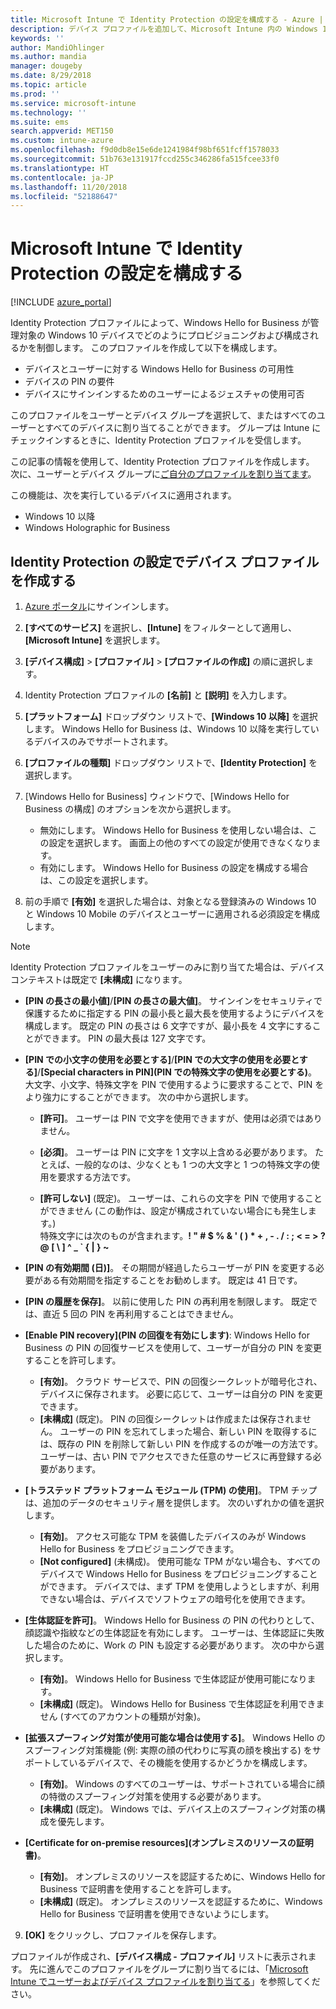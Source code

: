 ```yaml
---
title: Microsoft Intune で Identity Protection の設定を構成する - Azure | Microsoft Docs
description: デバイス プロファイルを追加して、Microsoft Intune 内の Windows 10 デバイスで Windows Hello for Business を設定します
keywords: ''
author: MandiOhlinger
ms.author: mandia
manager: dougeby
ms.date: 8/29/2018
ms.topic: article
ms.prod: ''
ms.service: microsoft-intune
ms.technology: ''
ms.suite: ems
search.appverid: MET150
ms.custom: intune-azure
ms.openlocfilehash: f9d0db8e15e6de1241984f98bf651fcff1578033
ms.sourcegitcommit: 51b763e131917fccd255c346286fa515fcee33f0
ms.translationtype: HT
ms.contentlocale: ja-JP
ms.lasthandoff: 11/20/2018
ms.locfileid: "52188647"
---
```

# <a name="configure-identity-protection-settings-in-microsoft-intune"></a>Microsoft Intune で Identity Protection の設定を構成する

[!INCLUDE [azure_portal](./includes/azure_portal.md)]

Identity Protection プロファイルによって、Windows Hello for Business が管理対象の Windows 10 デバイスでどのようにプロビジョニングおよび構成されるかを制御します。 このプロファイルを作成して以下を構成します。  
* デバイスとユーザーに対する Windows Hello for Business の可用性
* デバイスの PIN の要件
* デバイスにサインインするためのユーザーによるジェスチャの使用可否  

 このプロファイルをユーザーとデバイス グループを選択して、またはすべてのユーザーとすべてのデバイスに割り当てることができます。 グループは Intune にチェックインするときに、Identity Protection プロファイルを受信します。    

この記事の情報を使用して、Identity Protection プロファイルを作成します。 次に、ユーザーとデバイス グループに[ご自分のプロファイルを割り当てます](device-profile-assign.md)。

この機能は、次を実行しているデバイスに適用されます。  
- Windows 10 以降
- Windows Holographic for Business  

## <a name="create-a-device-profile-with-identity-protection-settings"></a>Identity Protection の設定でデバイス プロファイルを作成する

1. [Azure ポータル](https://portal.azure.com)にサインインします。
2. **[すべてのサービス]** を選択し、**[Intune]** をフィルターとして適用し、**[Microsoft Intune]** を選択します。
3. **[デバイス構成]** > **[プロファイル]** > **[プロファイルの作成]** の順に選択します。
4. Identity Protection プロファイルの **[名前]** と **[説明]** を入力します。
5. **[プラットフォーム]** ドロップダウン リストで、**[Windows 10 以降]** を選択します。 Windows Hello for Business は、Windows 10 以降を実行しているデバイスのみでサポートされます。
6. **[プロファイルの種類]** ドロップダウン リストで、**[Identity Protection]** を選択します。
7. [Windows Hello for Business] ウィンドウで、[Windows Hello for Business の構成] のオプションを次から選択します。
    * 無効にします。 Windows Hello for Business を使用しない場合は、この設定を選択します。 画面上の他のすべての設定が使用できなくなります。
    * 有効にします。 Windows Hello for Business の設定を構成する場合は、この設定を選択します。  

8. 前の手順で **[有効]** を選択した場合は、対象となる登録済みの Windows 10 と Windows 10 Mobile のデバイスとユーザーに適用される必須設定を構成します。

> [!NOTE]
> Identity Protection プロファイルをユーザーのみに割り当てた場合は、デバイス コンテキストは既定で **[未構成]** になります。  

   - **[PIN の長さの最小値]**/**[PIN の長さの最大値]**。 サインインをセキュリティで保護するために指定する PIN の最小長と最大長を使用するようにデバイスを構成します。 既定の PIN の長さは 6 文字ですが、最小長を 4 文字にすることができます。 PIN の最大長は 127 文字です。  

   - **[PIN での小文字の使用を必要とする]**/**[PIN での大文字の使用を必要とする]**/**[Special characters in PIN]\(PIN での特殊文字の使用を必要とする\)**。 大文字、小文字、特殊文字を PIN で使用するように要求することで、PIN をより強力にすることができます。 次の中から選択します。

     - **[許可]**。 ユーザーは PIN で文字を使用できますが、使用は必須ではありません。

     - **[必須]**。 ユーザーは PIN に文字を 1 文字以上含める必要があります。 たとえば、一般的なのは、少なくとも 1 つの大文字と 1 つの特殊文字の使用を要求する方法です。

     - **[許可しない]** (既定)。 ユーザーは、これらの文字を PIN で使用することができません  (この動作は、設定が構成されていない場合にも発生します。)<br>特殊文字には次のものが含まれます。**! " # $ % &amp; ' ( ) &#42; + , - . / : ; &lt; = &gt; ? @ [ \ ] ^ _ &#96; { &#124; } ~**

   - **[PIN の有効期間 (日)]**。 その期間が経過したらユーザーが PIN を変更する必要がある有効期間を指定することをお勧めします。 既定は 41 日です。

   - **[PIN の履歴を保存]**。 以前に使用した PIN の再利用を制限します。 既定では、直近 5 回の PIN を再利用することはできません。  
   - **[Enable PIN recovery]\(PIN の回復を有効にします\)**: Windows Hello for Business の PIN の回復サービスを使用して、ユーザーが自分の PIN を変更することを許可します。 
       - **[有効]**。 クラウド サービスで、PIN の回復シークレットが暗号化され、デバイスに保存されます。 必要に応じて、ユーザーは自分の PIN を変更できます。  
       - **[未構成]** (既定)。 PIN の回復シークレットは作成または保存されません。 ユーザーの PIN を忘れてしまった場合、新しい PIN を取得するには、既存の PIN を削除して新しい PIN を作成するのが唯一の方法です。 ユーザーは、古い PIN でアクセスできた任意のサービスに再登録する必要があります。  
   
   - **[トラステッド プラットフォーム モジュール (TPM) の使用]**。 TPM チップは、追加のデータのセキュリティ層を提供します。 次のいずれかの値を選択します。  
     - **[有効]**。 アクセス可能な TPM を装備したデバイスのみが Windows Hello for Business をプロビジョニングできます。
     - **[Not configured]** (未構成)。 使用可能な TPM がない場合も、すべてのデバイスで Windows Hello for Business をプロビジョニングすることができます。 デバイスでは、まず TPM を使用しようとしますが、利用できない場合は、デバイスでソフトウェアの暗号化を使用できます。  

   - **[生体認証を許可]**。 Windows Hello for Business の PIN の代わりとして、顔認識や指紋などの生体認証を有効にします。 ユーザーは、生体認証に失敗した場合のために、Work の PIN も設定する必要があります。 次の中から選択します。

     - **[有効]**。 Windows Hello for Business で生体認証が使用可能になります。
     - **[未構成]** (既定)。 Windows Hello for Business で生体認証を利用できません (すべてのアカウントの種類が対象)。

   - **[拡張スプーフィング対策が使用可能な場合は使用する]**。 Windows Hello のスプーフィング対策機能 (例: 実際の顔の代わりに写真の顔を検出する) をサポートしているデバイスで、その機能を使用するかどうかを構成します。
       - **[有効]**。 Windows のすべてのユーザーは、サポートされている場合に顔の特徴のスプーフィング対策を使用する必要があります。  
       - **[未構成]** (既定)。 Windows では、デバイス上のスプーフィング対策の構成を優先します。

   - **[Certificate for on-premise resources]\(オンプレミスのリソースの証明書\)**。 
       - **[有効]**。 オンプレミスのリソースを認証するために、Windows Hello for Business で証明書を使用することを許可します。
       - **[未構成]** (既定)。 オンプレミスのリソースを認証するために、Windows Hello for Business で証明書を使用できないようにします。  
9. **[OK]** をクリックし、プロファイルを保存します。  

プロファイルが作成され、**[デバイス構成 - プロファイル]** リストに表示されます。 先に進んでこのプロファイルをグループに割り当てるには、「[Microsoft Intune でユーザーおよびデバイス プロファイルを割り当てる](device-profile-assign.md)」を参照してください。  

<!--  Removing image as part of design review; retaining source until we known the disposition.

## Example of device restriction settings

In this high-level example, you'll create a device restriction policy that blocks the use of the built-in camera app on Android devices.

![How to disable the camera on Android devices](./media/disable-android-camera.png)

-->
